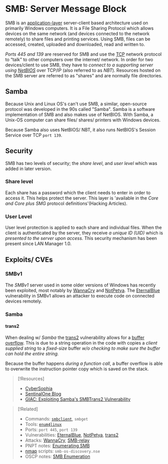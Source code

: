 
# SMB: Server Message Block
SMB is an [application-layer](/networking/OSI/application-layer.md) server-client based architecture used on primarily Windows computers. It is a File Sharing Protocol which allows devices on the same network (and devices connected to the network remotely) to share files and printing services. Using SMB, files can be accessed, created, uploaded and downloaded, read and written to.

*Ports 445 and 139* are reserved for SMB and use the [TCP](/networking/protocols/TCP.md) network protocol to “talk” to other computers over the internet/ network. In order for two devices/client to use SMB, they have to *connect to a supporting server using [NetBIOS](/networking/protocols/NetBIOS.md)* over TCP/IP (also referred to as *NBT*). Resources hosted on the SMB server are referred to as "shares" and are normally file directories.
## Samba
Because Unix and Linux OS's can't use SMB, a similar, open-source protocol was developed in the 90s called "Samba". Samba is a software implementation of SMB and also makes use of NetBIOS. With Samba, a Unix-OS computer can share files/ shares/ printers with Windows devices.

Because Samba also uses NetBIOS/ NBT, it also runs NetBIOS's Session Service over TCP `port 139`.
## Security
SMB has two levels of security; the *share level*, and *user level* which was added in later version.
### Share level
Each share has a password which the client needs to enter in order to access it. This helps protect the server. This layer is 'available in the *Core and Core plus SMG* protocol definitions'(Hacking Articles).
### User Level
User level protection is applied to each share and individual files. When the client is authenticated by the server, they receive *a unique ID (UID)* which is *presented to the server upon access.* This security mechanism has been present since LAN Manager 1.0.
## Exploits/ CVEs
### SMBv1
The *SMBv1* server used in some older versions of Windows has recently been exploited, most notably by [WannaCry](/cybersecurity/attacks/wannacry.md) and [NotPetya](/cybersecurity/attacks/notpetya.md). The [EternalBlue](../../cybersecurity/vulnerabilities/EternalBlue.md) vulnerability in SMBv1 allows an attacker to execute code on connected devices remotely.
### Samba
#### trans2
When dealing w/ *Samba* the [trans2](/cybersecurity/vulnerabilities/trans2.md) vulnerability allows for a [buffer overflow](/cybersecurity/TTPs/exploitation/binary-exploitation/buffer-overflow.md). This is due to a string operation in the code with copies a *client supplied string* to a *fixed-size* buffer *w/o checking to make sure the buffer can hold the entire string.*

Because the buffer happens *during a function call*, a buffer overflow is able to overwrite the instruction pointer copy which is saved on the stack.

> [!Resources]
> - [CyberSophia](https://cybersophia.net/articles/what-is/what-is-smb-protocol-and-why-is-it-a-security-concern/)
> - [SentinalOne Blog](https://www.sentinelone.com/blog/eternalblue-nsa-developed-exploit-just-wont-die/)
> - [GIAC: Exploiting Samba's SMBTrans2 Vulnerability](https://www.giac.org/paper/gcih/484/exploiting-sambas-smbtrans2-vulnerability/105385)

> [!Related]
> - Commands: [`smbclient`](../../CLI-tools/linux/remote/smbclient.md), `smbget`
> - Tools: [`enum4linux`](../../cybersecurity/TTPs/recon/tools/enum4linux.md)
> - Ports: `port 445`, `port 139`
> - Vulnerabilities: [EternalBlue](../../cybersecurity/vulnerabilities/EternalBlue.md), [NotPetya](/cybersecurity/attacks/notpetya.md), [trans2](/cybersecurity/vulnerabilities/trans2.md)
> - Attacks: [WannaCry](/cybersecurity/attacks/wannacry.md), [SMB-relay](/PNPT/PEH/active-directory/initial-vectors/SMB-relay.md)
> -  PNPT notes: [Enumerating SMB](/PNPT/PEH/scanning-enumeration/enumerating-SMB.md)
> - [nmap](../../CLI-tools/linux/remote/nmap.md) scripts: `smb-os-discovery.nse`
> - OSCP notes: [SMB Enumeration](../../OSCP/Enumeration%20&%20Info%20Gathering/active/SMB-enum.md)
